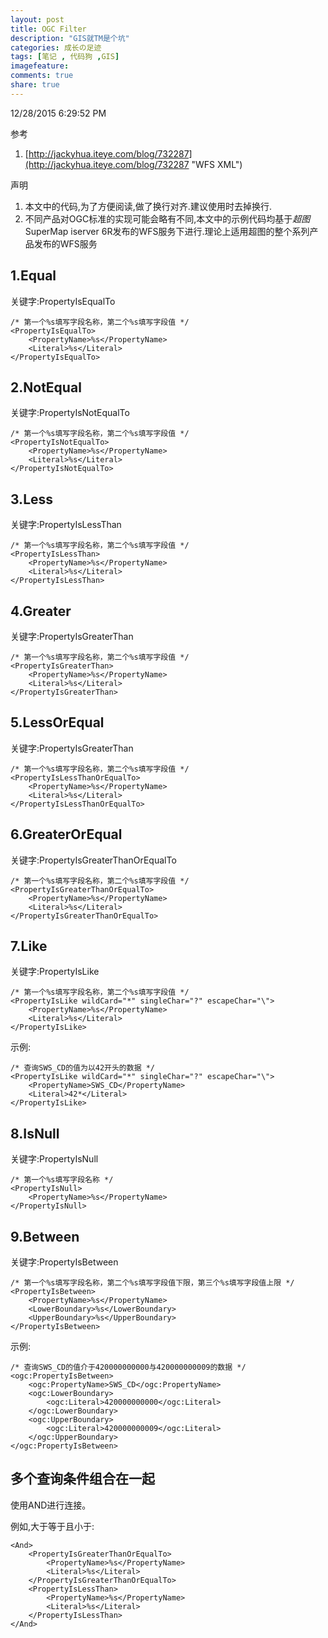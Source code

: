 ```yaml
---
layout: post
title: OGC Filter
description: "GIS就TM是个坑"
categories: 成长の足迹
tags: [笔记 , 代码狗 ,GIS]
imagefeature: 
comments: true
share: true
---
```



12/28/2015 6:29:52 PM 

参考 

1. [http://jackyhua.iteye.com/blog/732287](http://jackyhua.iteye.com/blog/732287 "WFS XML")

声明

1. 本文中的代码,为了方便阅读,做了换行对齐.建议使用时去掉换行.
2. 不同产品对OGC标准的实现可能会略有不同,本文中的示例代码均基于*超图*SuperMap iserver 6R发布的WFS服务下进行.理论上适用超图的整个系列产品发布的WFS服务

## 1.Equal ##

关键字:PropertyIsEqualTo

	/* 第一个%s填写字段名称，第二个%s填写字段值 */
	<PropertyIsEqualTo>
		<PropertyName>%s</PropertyName>
		<Literal>%s</Literal>
	</PropertyIsEqualTo>

## 2.NotEqual ##

关键字:PropertyIsNotEqualTo

	/* 第一个%s填写字段名称，第二个%s填写字段值 */
	<PropertyIsNotEqualTo>
		<PropertyName>%s</PropertyName>
		<Literal>%s</Literal>
	</PropertyIsNotEqualTo> 

## 3.Less ##

关键字:PropertyIsLessThan

	/* 第一个%s填写字段名称，第二个%s填写字段值 */
	<PropertyIsLessThan>
		<PropertyName>%s</PropertyName>
		<Literal>%s</Literal>
	</PropertyIsLessThan> 

## 4.Greater ##

关键字:PropertyIsGreaterThan

	/* 第一个%s填写字段名称，第二个%s填写字段值 */
	<PropertyIsGreaterThan>
		<PropertyName>%s</PropertyName>
		<Literal>%s</Literal>
	</PropertyIsGreaterThan> 

## 5.LessOrEqual ##

关键字:PropertyIsGreaterThan

	/* 第一个%s填写字段名称，第二个%s填写字段值 */
	<PropertyIsLessThanOrEqualTo>
		<PropertyName>%s</PropertyName>
		<Literal>%s</Literal>
	</PropertyIsLessThanOrEqualTo> 

## 6.GreaterOrEqual ##

关键字:PropertyIsGreaterThanOrEqualTo

	/* 第一个%s填写字段名称，第二个%s填写字段值 */
	<PropertyIsGreaterThanOrEqualTo>
		<PropertyName>%s</PropertyName>
		<Literal>%s</Literal>
	</PropertyIsGreaterThanOrEqualTo> 

## 7.Like ##

关键字:PropertyIsLike

	/* 第一个%s填写字段名称，第二个%s填写字段值 */
	<PropertyIsLike wildCard="*" singleChar="?" escapeChar="\">
		<PropertyName>%s</PropertyName>
		<Literal>%s</Literal>
	</PropertyIsLike> 

示例:

	/* 查询SWS_CD的值为以42开头的数据 */
	<PropertyIsLike wildCard="*" singleChar="?" escapeChar="\">
		<PropertyName>SWS_CD</PropertyName>
		<Literal>42*</Literal>
	</PropertyIsLike>

## 8.IsNull ##

关键字:PropertyIsNull

	/* 第一个%s填写字段名称 */
	<PropertyIsNull>
		<PropertyName>%s</PropertyName>
	</PropertyIsNull>

## 9.Between ##

关键字:PropertyIsBetween

	/* 第一个%s填写字段名称，第二个%s填写字段值下限，第三个%s填写字段值上限 */
	<PropertyIsBetween>
		<PropertyName>%s</PropertyName>
		<LowerBoundary>%s</LowerBoundary>
		<UpperBoundary>%s</UpperBoundary>
	</PropertyIsBetween>

示例:

	/* 查询SWS_CD的值介于420000000000与420000000009的数据 */
	<ogc:PropertyIsBetween>
		<ogc:PropertyName>SWS_CD</ogc:PropertyName>
		<ogc:LowerBoundary>
			<ogc:Literal>420000000000</ogc:Literal>
		</ogc:LowerBoundary>
		<ogc:UpperBoundary>
			<ogc:Literal>420000000009</ogc:Literal>
		</ogc:UpperBoundary>
	</ogc:PropertyIsBetween>

## 多个查询条件组合在一起 ##

使用AND进行连接。

例如,大于等于且小于:

	<And>
		<PropertyIsGreaterThanOrEqualTo>
			<PropertyName>%s</PropertyName>
			<Literal>%s</Literal>
		</PropertyIsGreaterThanOrEqualTo>
		<PropertyIsLessThan>
			<PropertyName>%s</PropertyName>
			<Literal>%s</Literal>
		</PropertyIsLessThan> 
	</And> 